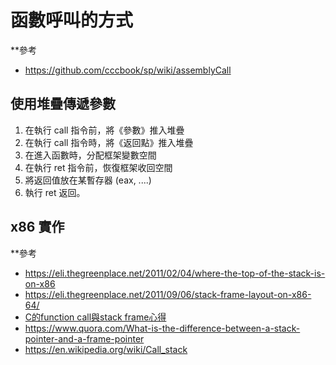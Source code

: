 # 函數呼叫的方式
**參考
* https://github.com/cccbook/sp/wiki/assemblyCall


## 使用堆疊傳遞參數

1. 在執行 call 指令前，將《參數》推入堆疊
2. 在執行 call 指令時，將《返回點》推入堆疊
3. 在進入函數時，分配框架變數空間
4. 在執行 ret 指令前，恢復框架收回空間
5. 將返回值放在某暫存器 (eax, ....)
6. 執行 ret 返回。

## x86 實作
**參考

* https://eli.thegreenplace.net/2011/02/04/where-the-top-of-the-stack-is-on-x86 
* https://eli.thegreenplace.net/2011/09/06/stack-frame-layout-on-x86-64/ 
* [C的function call與stack frame心得](http://lazyflai.blogspot.com/2008/07/cfunction-callstack-frame.html)
* https://www.quora.com/What-is-the-difference-between-a-stack-pointer-and-a-frame-pointer
* https://en.wikipedia.org/wiki/Call_stack

